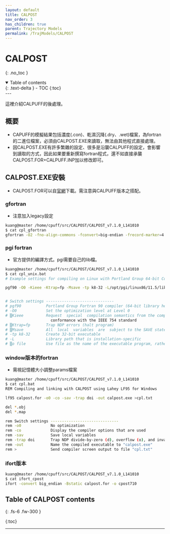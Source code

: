 ```yaml
---
layout: default
title: CALPOST
nav_order: 3
has_children: true
parent: Trajectory Models
permalink: /TrajModels/CALPOST
---
```


# CALPOST
{: .no_toc }

<details open markdown="block">
  <summary>
    Table of contents
  </summary>
  {: .text-delta }
- TOC
{:toc}
</details>
---

這裡介紹CALPUFF的後處理。

## 概要
- CAPUFF的模擬結果包括濃度(.con)、乾濕沉降(.dry、.wet)檔案，為fortran的二進位檔案，必須由CALPOST.EXE來讀取，無法由其他程式直接處理。
- 因CALPOST.EXE有許多繁雜的設定、很多是沿襲CALPUFF的設定，會影響到讀取的方式，因此如果要重新撰寫fortran程式，還不如直接承襲CALPOST.FOR+CALPUFF.INP加以修改即可。

## CALPOST.EXE安裝
- CALPOST.FOR可以自[官網](http://www.src.com/calpuff/download/download.htm)下載。需注意與CALPUFF版本之搭配。

### gfortran
- 注意加入legacy設定

```bash
kuang@master /home/cpuff/src/CALPOST/CALPOST_v7.1.0_L141010
$ cat cpl_gfortran
gfortran -O2 -fno-align-commons -fconvert=big-endian -frecord-marker=4 -ffixed-line-length-72 -std=legacy -o cpost710g calpost.for
```
### pgi fortran
- 官方提供的編譯方式。pgi需要自己的lib檔。

```bash
kuang@master /home/cpuff/src/CALPOST/CALPOST_v7.1.0_L141010
$ cat cpl_unix.bat
# Example settings for compiling on Linux with Portland Group 64-bit Compiler (make 32-bit executable!)

pgf90 -O0 -Kieee -Ktrap=fp -Msave -tp k8-32 -L/opt/pgi/linux86/11.5/liblf calpost.for -o calpost.x


# Switch settings ------------------------------
# pgf90           Portland Group Fortran 90 compiler (64-bit library here)
# -O0             Set the optimization level at Level 0
# ▒Kieee          Request  special  compilation semantics from the compiler.  Perform float and double  divides  in
                    conformance with the IEEE 754 standard
# ▒Ktrap=fp       Trap NDP errors (halt program)
# ▒Msave          All  local  variables  are  subject to the SAVE statement
# -tp k8-32       Create 32-bit executable
# -L              Library path that is installation-specific
# ▒o file         Use file as the name of the executable program, rather than the default a.out
```

### window版本的fortran
- 需視記憶體大小調整params檔案

```bash
kuang@master /home/cpuff/src/CALPOST/CALPOST_v7.1.0_L141010
$ cat cpl.bat
REM Compiling and linking with CALPOST using Lahey LF95 for Windows

lf95 calpost.for -o0 -co -sav -trap doi -out calpost.exe >cpl.txt

del *.obj
del *.map

rem Switch settings ------------------------------
rem -o0             No optimization
rem -co             Display the compiler options that are used
rem -sav            Save local variables
rem -trap doi       Trap NDP divide-by-zero (d), overflow (o), and invalid operation (i)
rem -out            Name the compiled executable to "calpost.exe"
rem >               Send compiler screen output to file "cpl.txt"
```

### ifort版本

```bash
kuang@master /home/cpuff/src/CALPOST/CALPOST_v7.1.0_L141010
$ cat ifort_cpost
ifort -convert big_endian -Bstatic calpost.for -o cpost710
```

## Table of CALPOST contents

{: .fs-6 .fw-300 }

{:toc}

---


